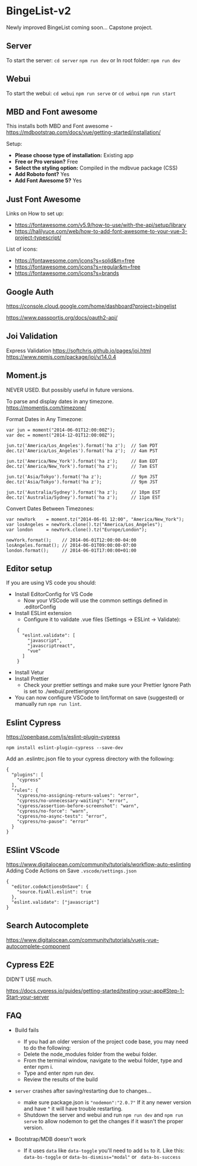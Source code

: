# BingeList-v2

Newly improved BingeList coming soon... Capstone project.

## Server

To start the server:
`cd server`
`npm run dev`
or
In root folder:
`npm run dev`

## Webui

To start the webui:
`cd webui`
`npm run serve`
or
`cd webui`
`npm run start`

## MBD and Font awesome

This installs both MBD and Font awesome -
https://mdbootstrap.com/docs/vue/getting-started/installation/

Setup:

- **Please choose type of installation:** Existing app
- **Free or Pro version?** Free
- **Select the styling option:** Compiled in the mdbvue package (CSS)
- **Add Roboto font?** Yes
- **Add Font Awesome 5?** Yes

## Just Font Awesome

Links on How to set up:

- https://fontawesome.com/v5.9/how-to-use/with-the-api/setup/library
- https://halilyuce.com/web/how-to-add-font-awesome-to-your-vue-3-project-typescript/

List of icons:

- https://fontawesome.com/icons?s=solid&m=free
- https://fontawesome.com/icons?s=regular&m=free
- https://fontawesome.com/icons?s=brands

## Google Auth

https://console.cloud.google.com/home/dashboard?project=bingelist

https://www.passportjs.org/docs/oauth2-api/

## Joi Validation

Express Validation
https://softchris.github.io/pages/joi.html
https://www.npmjs.com/package/joi/v/14.0.4

## Moment.js

NEVER USED. But possibly useful in future versions.

To parse and display dates in any timezone.
https://momentjs.com/timezone/

Format Dates in Any Timezone:

```
var jun = moment("2014-06-01T12:00:00Z");
var dec = moment("2014-12-01T12:00:00Z");

jun.tz('America/Los_Angeles').format('ha z');  // 5am PDT
dec.tz('America/Los_Angeles').format('ha z');  // 4am PST

jun.tz('America/New_York').format('ha z');     // 8am EDT
dec.tz('America/New_York').format('ha z');     // 7am EST

jun.tz('Asia/Tokyo').format('ha z');           // 9pm JST
dec.tz('Asia/Tokyo').format('ha z');           // 9pm JST

jun.tz('Australia/Sydney').format('ha z');     // 10pm EST
dec.tz('Australia/Sydney').format('ha z');     // 11pm EST
```

Convert Dates Between Timezones:

```
var newYork    = moment.tz("2014-06-01 12:00", "America/New_York");
var losAngeles = newYork.clone().tz("America/Los_Angeles");
var london     = newYork.clone().tz("Europe/London");

newYork.format();    // 2014-06-01T12:00:00-04:00
losAngeles.format(); // 2014-06-01T09:00:00-07:00
london.format();     // 2014-06-01T17:00:00+01:00
```

## Editor setup

If you are using VS code you should:

- Install EditorConfig for VS Code
  - Now your VSCode will use the common settings defined in .editorConfig
- Install ESLint extension
  - Configure it to validate .vue files (Settings -> ESLint -> Validate):

```
    {
      "eslint.validate": [
        "javascript",
        "javascriptreact",
        "vue"
      ]
    }
```

- Install Vetur
- Install Prettier
  - Check your prettier settings and make sure your Prettier Ignore Path is set to ./webui/.prettierignore
- You can now configure VSCode to lint/format on save (suggested) or manually run `npm run lint`.

## Eslint Cypress

https://openbase.com/js/eslint-plugin-cypress

`npm install eslint-plugin-cypress --save-dev`

Add an .eslintrc.json file to your cypress directory with the following:

```
{
  "plugins": [
    "cypress"
  ],
  "rules": {
    "cypress/no-assigning-return-values": "error",
    "cypress/no-unnecessary-waiting": "error",
    "cypress/assertion-before-screenshot": "warn",
    "cypress/no-force": "warn",
    "cypress/no-async-tests": "error",
    "cypress/no-pause": "error"
  }
}
```

## ESlint VScode

https://www.digitalocean.com/community/tutorials/workflow-auto-eslinting
Adding Code Actions on Save
`.vscode/settings.json`

```
{
  "editor.codeActionsOnSave": {
    "source.fixAll.eslint": true
  },
  "eslint.validate": ["javascript"]
}
```

## Search Autocomplete

https://www.digitalocean.com/community/tutorials/vuejs-vue-autocomplete-component

## Cypress E2E

DIDN'T USE much.

https://docs.cypress.io/guides/getting-started/testing-your-app#Step-1-Start-your-server

## FAQ

- Build fails

  - If you had an older version of the project code base, you may need to do the following:
  - Delete the node_modules folder from the webui folder.
  - From the terminal window, navigate to the webui folder, type and enter npm i.
  - Type and enter npm run dev.
  - Review the results of the build

- `server` crashes after saving/restarting due to changes...

  - make sure package.json is `"nodemon":"2.0.7"` If it any newer version and have ^ it will have trouble restarting.
  - Shutdown the server and webui and run `npm run dev` and `npm run serve` to allow nodemon to get the changes if it wasn't the proper version.

- Bootstrap/MDB doesn't work
  - If it uses `data` like `data-toggle` you'll need to add `bs` to it. Like this: `data-bs-toggle` or `data-bs-dismiss="modal"` or ` data-bs-success`
